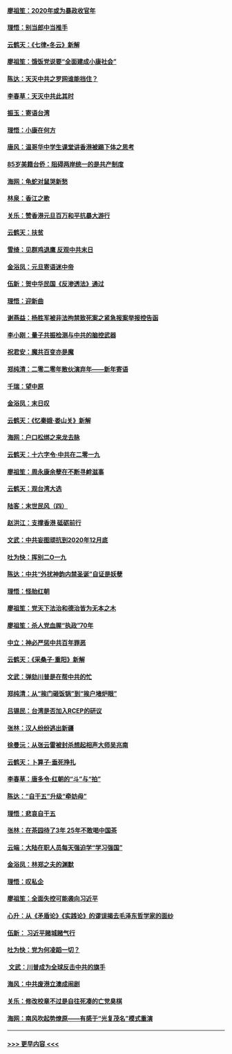 #### [廖祖笙：2020年或为暴政收官年](../pages/nsc993/n11768216.md?t=01051533) 
#### [理悟：别当郎中当推手](../pages/nsc993/n11768243.md?t=01051533) 
#### [云鹤天：《七律▪冬云》新解](../pages/nsc993/n11768204.md?t=01051533) 
#### [廖祖笙：饿饭党说要“全面建成小康社会”](../pages/nsc993/n11767482.md?t=01051533) 
#### [陈达：天灭中共之罗网谁能挡住？](../pages/nsc993/n11767465.md?t=01051533) 
#### [李春草：天灭中共此其时](../pages/nsc993/n11767452.md?t=01051533) 
#### [振玉：寄语台湾](../pages/nsc993/n11767432.md?t=01051533) 
#### [理悟：小康在何方](../pages/nsc993/n11767394.md?t=01051533) 
#### [唐风：温哥华中学生课堂讲香港被踢下体之思考](../pages/nsc993/n11766848.md?t=01051533) 
#### [85岁美籍台侨：阻碍两岸统一的是共产制度](../pages/nsc993/n11765043.md?t=01051533) 
#### [海网：龟蛇对鼠哭新愁](../pages/nsc993/n11764895.md?t=01051533) 
#### [林泉：香江之歌](../pages/nsc993/n11764415.md?t=01051533) 
#### [关乐：赞香港元旦百万和平抗暴大游行](../pages/nsc993/n11764382.md?t=01051533) 
#### [云鹤天：扶贫](../pages/nsc993/n11764245.md?t=01051533) 
#### [雪绮：见群鸡退鹰  反观中共末日](../pages/nsc993/n11762112.md?t=01051533) 
#### [金浴凤：元旦寄语迷中帝](../pages/nsc993/n11761788.md?t=01051533) 
#### [伍新：贺中华民国《反渗透法》通过](../pages/nsc993/n11761994.md?t=01051533) 
#### [理悟：迎新曲](../pages/nsc993/n11761152.md?t=01051533) 
#### [谢燕益：杨胜军被非法拘禁致死案之紧急报案举报控告函](../pages/nsc993/n11756134.md?t=01051533) 
#### [李小刚：量子共振检测与中共的脑控武器](../pages/nsc993/n11754518.md?t=01051533) 
#### [祝君安：魔共百变亦是魔](../pages/nsc993/n11754469.md?t=01051533) 
#### [郑纯清：二零二零年散伙演弃年——新年寄语](../pages/nsc993/n11754195.md?t=01051533) 
#### [千瑞：望中原](../pages/nsc993/n11754159.md?t=01051533) 
#### [金浴凤：末日叹](../pages/nsc993/n11752359.md?t=01051533) 
#### [云鹤天：《忆秦娥‧娄山关》新解](../pages/nsc993/n11752348.md?t=01051533) 
#### [海网：户口松绑之来龙去脉](../pages/nsc993/n11752328.md?t=01051533) 
#### [云鹤天：十六字令‧中共在二零一九](../pages/nsc993/n11752305.md?t=01051533) 
#### [廖祖笙：周永康余孽在不断寻衅滋事](../pages/nsc993/n11751013.md?t=01051533) 
#### [云鹤天：观台湾大选](../pages/nsc993/n11751007.md?t=01051533) 
#### [陆客：末世民风（四）](../pages/nsc993/n11749203.md?t=01051533) 
#### [赵洪江：支撑香港 砥砺前行](../pages/nsc993/n11748482.md?t=01051533) 
#### [文武：中共妄图顽抗到2020年12月底](../pages/nsc993/n11748446.md?t=01051533) 
#### [吐为快：挥别二O一九](../pages/nsc993/n11748411.md?t=01051533) 
#### [陈达：中共“外扰神韵内禁圣诞”自证是妖孽](../pages/nsc993/n11748226.md?t=01051533) 
#### [理悟：怪胎红朝](../pages/nsc993/n11748206.md?t=01051533) 
#### [廖祖笙：党天下法治和德治皆为无本之木](../pages/nsc993/n11748135.md?t=01051533) 
#### [廖祖笙：杀人党血腥“执政”70年](../pages/nsc993/n11745144.md?t=01051533) 
#### [中立：神必严惩中共百年罪恶](../pages/nsc993/n11744970.md?t=01051533) 
#### [云鹤天：《采桑子‧重阳》新解](../pages/nsc993/n11744948.md?t=01051533) 
#### [文武：弹劾川普是在帮中共的忙](../pages/nsc993/n11744758.md?t=01051533) 
#### [郑纯清：从“挨门砸饭锅”到“挨户堵炉眼”](../pages/nsc993/n11744745.md?t=01051533) 
#### [吕锡民：台湾是否加入RCEP的研议](../pages/nsc993/n11744701.md?t=01051533) 
#### [张林：汉人纷纷逃出新疆](../pages/nsc993/n11743530.md?t=01051533) 
#### [徐曼沅：从张云雷被封杀想起相声大师吴兆南](../pages/nsc993/n11741816.md?t=01051533) 
#### [云鹤天：卜算子‧垂死挣扎](../pages/nsc993/n11739956.md?t=01051533) 
#### [李春草：唐多令‧红朝的“斗”与“拍”](../pages/nsc993/n11739830.md?t=01051533) 
#### [陈达：“自干五”升级“牵妨母”](../pages/nsc993/n11739724.md?t=01051533) 
#### [理悟：悲哀自干五](../pages/nsc993/n11739547.md?t=01051533) 
#### [张林：在茶园待了3年 25年不敢喝中国茶](../pages/nsc993/n11739240.md?t=01051533) 
#### [云端：大陆在职人员每天强迫学“学习强国”](../pages/nsc993/n11738735.md?t=01051533) 
#### [金浴凤：林郑之夫的渊默](../pages/nsc993/n11737735.md?t=01051533) 
#### [理悟：叹私企](../pages/nsc993/n11737715.md?t=01051533) 
#### [廖祖笙：全面失控可能袭向习近平](../pages/nsc993/n11737704.md?t=01051533) 
#### [心升：从《矛盾论》《实践论》的谬误揭去毛泽东哲学家的面纱](../pages/nsc993/n11736962.md?t=01051533) 
#### [伍新： 习近平赌城赌气行](../pages/nsc993/n11736929.md?t=01051533) 
#### [吐为快：党为何凌蹈一切？](../pages/nsc993/n11736915.md?t=01051533) 
#### [ 文武：川普成为全球反击中共的旗手](../pages/nsc993/n11736882.md?t=01051533) 
#### [海风：中共废港立澳成闹剧](../pages/nsc993/n11735857.md?t=01051533) 
#### [关乐：修改校章不过是自往死凑的亡党臭棋](../pages/nsc993/n11735097.md?t=01051533) 
#### [海网：南风吹起势燎原——有感于“光复茂名”模式重演](../pages/nsc993/n11732308.md?t=01051533) 

----
#### [ >>> 更早内容 <<< ](../indexes/nsc993-earlier.md)
